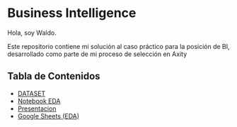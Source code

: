 # Business Intelligence 

Hola, soy Waldo.

Este repositorio contiene mi solución al caso práctico para la posición de BI, desarrollado como parte de mi proceso de selección en Axity 



## Tabla de Contenidos 
- [DATASET](./dataset_ventas-2.csv)
- [Notebook EDA](./MOBO_Data_Science_Case_EDA.ipynb)
- [Presentacion]([https://docs.google.com/presentation/d/1jKmXFoSw9rHwoM0ei16f_zfhVlsA0-z2pla67G4ueJU/edit?usp=sharing](https://docs.google.com/presentation/d/1vGxw30TiBX-iaNJtz4-0epImBD3AdHxwFEw_bmKKBVg/edit?usp=sharing))
- [Google Sheets (EDA)]([https://docs.google.com/spreadsheets/d/1YZRJAoq4LzXZecI8wTV99-uTkRJ8Kh4E8D1E_4VkXNk/edit?usp=sharing](https://docs.google.com/spreadsheets/d/1pxSJaGsa1rnhLTyvIKq3TyM_yUg-aNiDbj77mFRMxgE/edit?usp=sharing))
